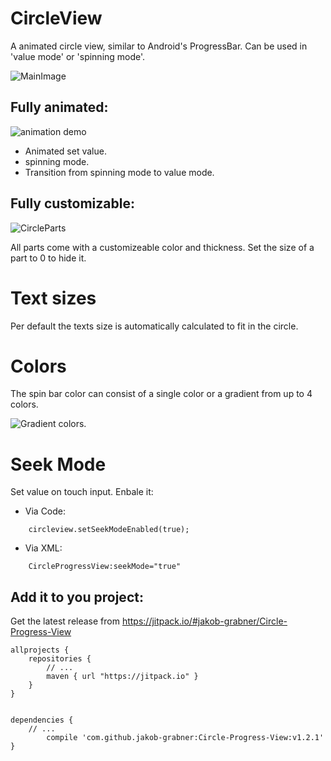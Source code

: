 # CircleView
A animated circle view, similar to Android's ProgressBar. Can be used in 'value mode' or 'spinning mode'. 

![MainImage](https://raw.githubusercontent.com/jakob-grabner/Circle-Progress-View/master/media/CircleProgressView.png)

## Fully animated:
![animation demo](https://raw.githubusercontent.com/jakob-grabner/Circle-Progress-View/master/media/demo.gif)

- Animated set value.
- spinning mode.
- Transition from spinning mode to value mode.

## Fully customizable:

![CircleParts](https://raw.githubusercontent.com/jakob-grabner/Circle-Progress-View/master/media/CircleParts.PNG)

All parts come with a customizeable color and thickness. Set the size of a part to 0 to hide it. 

# Text sizes
Per default the texts size is automatically calculated to fit in the circle. 

# Colors
The spin bar color can consist of a single color or a gradient from up to 4 colors.

![Gradient colors.](https://raw.githubusercontent.com/jakob-grabner/Circle-Progress-View/master/media/ColorGradient.jpg)

# Seek Mode
Set value on touch input. Enbale it:
- Via Code:
```
	circleview.setSeekModeEnabled(true);
```
- Via XML:
```
	CircleProgressView:seekMode="true"
```
## Add it to you project:

Get the latest release from https://jitpack.io/#jakob-grabner/Circle-Progress-View 

	allprojects {
	    repositories {
	        // ...
	        maven { url "https://jitpack.io" }
	    }
	}
	
	
	dependencies {
		// ...
	        compile 'com.github.jakob-grabner:Circle-Progress-View:v1.2.1'
	}
